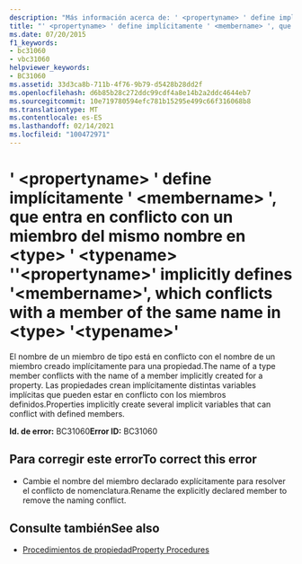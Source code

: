 ```yaml
---
description: "Más información acerca de: ' <propertyname> ' define implícitamente ' <membername> ', que entra en conflicto con un miembro del mismo nombre en <type> ' <typename> '"
title: "' <propertyname> ' define implícitamente ' <membername> ', que entra en conflicto con un miembro del mismo nombre en <type> ' <typename> '"
ms.date: 07/20/2015
f1_keywords:
- bc31060
- vbc31060
helpviewer_keywords:
- BC31060
ms.assetid: 33d3ca8b-711b-4f76-9b79-d5428b28dd2f
ms.openlocfilehash: d6b85b28c272ddc99cdf4a8e14b2a2ddc4644eb7
ms.sourcegitcommit: 10e719780594efc781b15295e499c66f316068b8
ms.translationtype: MT
ms.contentlocale: es-ES
ms.lasthandoff: 02/14/2021
ms.locfileid: "100472971"
---
```

# <a name="propertyname-implicitly-defines-membername-which-conflicts-with-a-member-of-the-same-name-in-type-typename"></a><span data-ttu-id="70746-103">' \<propertyname> ' define implícitamente ' \<membername> ', que entra en conflicto con un miembro del mismo nombre en \<type> ' \<typename> '</span><span class="sxs-lookup"><span data-stu-id="70746-103">'\<propertyname>' implicitly defines '\<membername>', which conflicts with a member of the same name in \<type> '\<typename>'</span></span>

<span data-ttu-id="70746-104">El nombre de un miembro de tipo está en conflicto con el nombre de un miembro creado implícitamente para una propiedad.</span><span class="sxs-lookup"><span data-stu-id="70746-104">The name of a type member conflicts with the name of a member implicitly created for a property.</span></span> <span data-ttu-id="70746-105">Las propiedades crean implícitamente distintas variables implícitas que pueden estar en conflicto con los miembros definidos.</span><span class="sxs-lookup"><span data-stu-id="70746-105">Properties implicitly create several implicit variables that can conflict with defined members.</span></span>  
  
 <span data-ttu-id="70746-106">**Id. de error:** BC31060</span><span class="sxs-lookup"><span data-stu-id="70746-106">**Error ID:** BC31060</span></span>  
  
## <a name="to-correct-this-error"></a><span data-ttu-id="70746-107">Para corregir este error</span><span class="sxs-lookup"><span data-stu-id="70746-107">To correct this error</span></span>  
  
- <span data-ttu-id="70746-108">Cambie el nombre del miembro declarado explícitamente para resolver el conflicto de nomenclatura.</span><span class="sxs-lookup"><span data-stu-id="70746-108">Rename the explicitly declared member to remove the naming conflict.</span></span>  
  
## <a name="see-also"></a><span data-ttu-id="70746-109">Consulte también</span><span class="sxs-lookup"><span data-stu-id="70746-109">See also</span></span>

- [<span data-ttu-id="70746-110">Procedimientos de propiedad</span><span class="sxs-lookup"><span data-stu-id="70746-110">Property Procedures</span></span>](../programming-guide/language-features/procedures/property-procedures.md)
